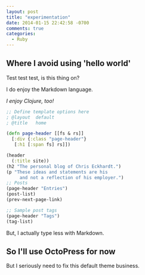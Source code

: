 ```yaml
---
layout: post
title: "experimentation"
date: 2014-01-15 22:42:58 -0700
comments: true
categories:
  - Ruby
---
```


Where I avoid using 'hello world'
---------------------------------
Test test test, is this thing on?

I do enjoy the Markdown language.

*I enjoy Clojure, too!*

```clojure example of Misaki static site generator in Clojure
;; Define template options here
; @layout  default
; @title   home

(defn page-header [[fs & rs]]
  [:div {:class "page-header"}
   [:h1 [:span fs] rs]])

(header
  (:title site))
(h2 "The personal blog of Chris Eckhardt.")
(p "These ideas and statements are his
     and not a reflection of his employer.")
;; Posts
(page-header "Entries")
(post-list)
(prev-next-page-link)

;; Sample post tags
(page-header "Tags")
(tag-list)
```

But, I actually type less with Markdown.

So I'll use OctoPress for now
-----------------------------
But I seriously need to fix this default theme business.
